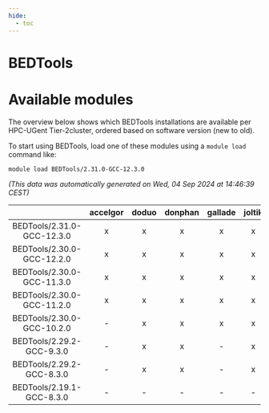 ```yaml
---
hide:
  - toc
---
```


BEDTools
========

# Available modules


The overview below shows which BEDTools installations are available per HPC-UGent Tier-2cluster, ordered based on software version (new to old).

To start using BEDTools, load one of these modules using a `module load` command like:

```shell
module load BEDTools/2.31.0-GCC-12.3.0
```

*(This data was automatically generated on Wed, 04 Sep 2024 at 14:46:39 CEST)*  

| |accelgor|doduo|donphan|gallade|joltik|shinx|skitty|
| :---: | :---: | :---: | :---: | :---: | :---: | :---: | :---: |
|BEDTools/2.31.0-GCC-12.3.0|x|x|x|x|x|x|x|
|BEDTools/2.30.0-GCC-12.2.0|x|x|x|x|x|-|x|
|BEDTools/2.30.0-GCC-11.3.0|x|x|x|x|x|x|x|
|BEDTools/2.30.0-GCC-11.2.0|x|x|x|x|x|-|x|
|BEDTools/2.30.0-GCC-10.2.0|-|x|x|x|x|-|x|
|BEDTools/2.29.2-GCC-9.3.0|-|x|x|-|x|-|x|
|BEDTools/2.29.2-GCC-8.3.0|-|x|x|-|x|-|x|
|BEDTools/2.19.1-GCC-8.3.0|-|-|-|-|-|-|x|
